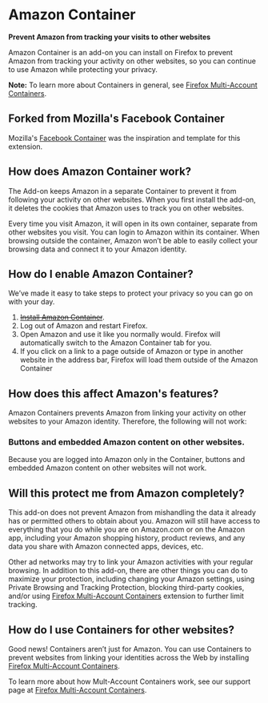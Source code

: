 # Amazon Container

**Prevent Amazon from tracking your visits to other websites**

Amazon Container is an add-on you can install on Firefox to prevent Amazon from tracking your activity on other websites, so you can continue to use Amazon while protecting your privacy.

**Note:** To learn more about Containers in general, see [Firefox Multi-Account Containers](https://support.mozilla.org/kb/containers).

## Forked from Mozilla's Facebook Container  

Mozilla's [Facebook Container](https://addons.mozilla.org/en-US/firefox/addon/facebook-container/) was the inspiration and template for this extension.

## How does Amazon Container work?

The Add-on keeps Amazon in a separate Container to prevent it from following your activity on other websites. When you first install the add-on, it deletes the cookies that Amazon uses to track you on other websites. 

Every time you visit Amazon, it will open in its own container, separate from other websites you visit.  You can login to Amazon within its container.  When browsing outside the container, Amazon won’t be able to easily collect your browsing data and connect it to your Amazon identity.

## How do I enable Amazon Container?

We’ve made it easy to take steps to protect your privacy so you can go on with your day.

1. ~~[Install Amazon Container](https://addons.mozilla.org/firefox/addon/)~~.
2. Log out of Amazon and restart Firefox.
2. Open Amazon and use it like you normally would.  Firefox will automatically switch to the Amazon Container tab for you.
3. If you click on a link to a page outside of Amazon or type in another website in the address bar, Firefox will load them outside of the Amazon Container

## How does this affect Amazon's features?

Amazon Containers prevents Amazon from linking your activity on other websites to your Amazon identity. Therefore, the following will not work:

### Buttons and embedded Amazon content on other websites.

Because you are logged into Amazon only in the Container, buttons and embedded Amazon content on other websites will not work.

## Will this protect me from Amazon completely?

This add-on does not prevent Amazon from mishandling the data it already has or permitted others to obtain about you. Amazon will still have access to everything that you do while you are on Amazon.com or on the Amazon app, including your Amazon shopping history, product reviews, and any data you share with Amazon connected apps, devices, etc.  

Other ad networks may try to link your Amazon activities with your regular browsing. In addition to this add-on, there are other things you can do to maximize your protection, including changing your Amazon settings, using Private Browsing and Tracking Protection, blocking third-party cookies, and/or using [Firefox Multi-Account Containers](https://addons.mozilla.org/firefox/addon/multi-account-containers/ ) extension to further limit tracking.

## How do I use Containers for other websites?

Good news! Containers aren’t just for Amazon. You can use Containers to prevent websites from linking your identities across the Web by installing [Firefox Multi-Account Containers](https://addons.mozilla.org/firefox/addon/multi-account-containers/).

To learn more about how Mult-Account Containers work, see our support page at [Firefox Multi-Account Containers](https://addons.mozilla.org/firefox/addon/multi-account-containers/).
